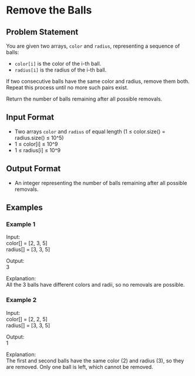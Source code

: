 # Remove the Balls

## Problem Statement

You are given two arrays, `color` and `radius`, representing a sequence of balls:
- `color[i]` is the color of the i-th ball.
- `radius[i]` is the radius of the i-th ball.

If two consecutive balls have the same color and radius, remove them both. Repeat this process until no more such pairs exist.

Return the number of balls remaining after all possible removals.

## Input Format

- Two arrays `color` and `radius` of equal length (1 ≤ color.size() = radius.size() ≤ 10^5)
- 1 ≤ color[i] ≤ 10^9
- 1 ≤ radius[i] ≤ 10^9

## Output Format

- An integer representing the number of balls remaining after all possible removals.

## Examples

### Example 1

Input:  
color[] = [2, 3, 5]  
radius[] = [3, 3, 5]  

Output:  
3  

Explanation:  
All the 3 balls have different colors and radii, so no removals are possible.

### Example 2

Input:  
color[] = [2, 2, 5]  
radius[] = [3, 3, 5]  

Output:  
1  

Explanation:  
The first and second balls have the same color (2) and radius (3), so they are removed. Only one ball is left, which cannot be removed.
